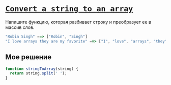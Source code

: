 # [`Convert a string to an array`](../../index.md)

Напишите функцию, которая разбивает строку и преобразует ее в массив слов.

```js
"Robin Singh" ==> ["Robin", "Singh"]
"I love arrays they are my favorite" ==> ["I", "love", "arrays", "they", "are", "my", "favorite"]
```

## Мое решение

```js
function stringToArray(string) {
  return string.split(' ');
}
```
